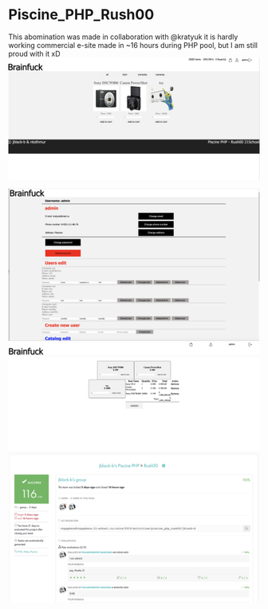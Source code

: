 # Piscine_PHP_Rush00
  This abomination was made in collaboration with @kratyuk
  it is hardly working commercial e-site made in ~16 hours during PHP pool, but I am still proud with it xD
<img src="https://github.com/olesgedz/Piscine_PHP_Rush00/blob/master/imgs/Screen%20Shot%202019-05-06%20at%2018.20.20.png?raw=false">

<img src="https://github.com/olesgedz/Piscine_PHP_Rush00/blob/master/imgs/Screen%20Shot%202019-05-06%20at%2018.20.35.png?raw=false">

<img src="https://github.com/olesgedz/Piscine_PHP_Rush00/blob/master/imgs/Screen%20Shot%202019-05-06%20at%2018.21.03.png?raw=false">

<img src="https://github.com/olesgedz/Piscine_PHP_Rush00/blob/master/imgs/Screen%20Shot%202019-05-06%20at%2016.21.08.png?raw=false">
